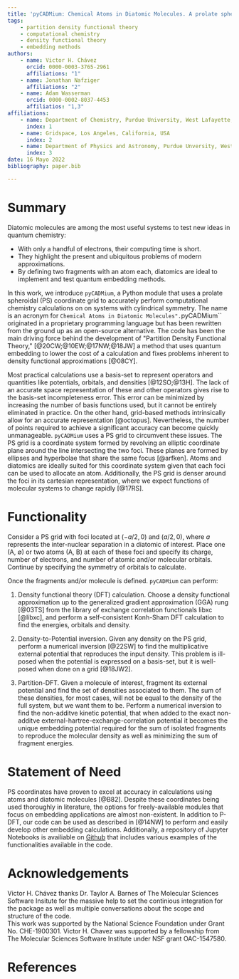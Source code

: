 ```yaml
---
title: 'pyCADMium: Chemical Atoms in Diatomic Molecules. A prolate spheroidal Python module for embedding calculations'  
tags:  
    - partition density functional theory  
    - computational chemistry  
    - density functional theory  
    - embedding methods  
authors:
    - name: Victor H. Chávez
      orcid: 0000-0003-3765-2961    
      affiliations: "1"  
    - name: Jonathan Nafziger    
      affiliations: "2"    
    - name: Adam Wasserman
      orcid: 0000-0002-8037-4453    
      affiliatios: "1,3"
affiliations:  
    - name: Department of Chemistry, Purdue University, West Lafayette, Indiana, USA  
      index: 1  
    - name: Gridspace, Los Angeles, California, USA  
      index: 2  
    - name: Department of Physics and Astronomy, Purdue Unversity, West Lafayette, Indiana, USA  
      index: 3  
date: 16 Mayo 2022  
bibliography: paper.bib  

---
```


# Summary 
Diatomic molecules are among the most useful systems to test new ideas in quantum chemistry:

- With only a handful of electrons, their computing time is short.
- They highlight the present and ubiquitous problems of modern approximations.
- By defining two fragments with an atom each, diatomics are ideal to implement and test quantum embedding methods.

In this work, we introduce ``pyCADMium``, a Python module that uses a prolate spheroidal (PS) coordinate grid to accurately perform computational chemistry calculations on on systems with cylindrical symmetry. The name is an acronym for ``Chemical Atoms in Diatomic Molecules".``pyCADMium`` originated in a proprietary programming language but has been rewritten from the ground up as an open-source alternative. The code has been the main driving force behind the development of "Partition Density Functional Theory," [@20CW;@10EW;@17NW;@18JW] a method that uses quantum embedding to lower the cost of a calculation and fixes problems inherent to density functional approximations [@08CY].  

Most practical calculations use a basis-set to represent operators and quantities like potentials, orbitals, and densities [@12SO;@13H]. The lack of an accurate space representation of these and other operators gives rise to the basis-set incompleteness error. This error can be minimized by increasing the number of basis functions used, but it cannot be entirely eliminated in practice. On the other hand, grid-based methods intrinsically allow for an accurate representation [@octopus]. Nevertheless, the number of points required to achieve a significant accuracy can become quickly unmanageable. ``pyCADMium`` uses a PS grid to circumvent these issues. The PS grid is a coordinate system formed by revolving an elliptic coordinate plane around the line intersecting the two foci. These planes are formed by ellipses and hyperbolae that share the same focus [@arfken]. Atoms and diatomics are ideally suited for this coordinate system given that each foci can be used to allocate an atom. Additionally, the PS grid is denser around the foci in its cartesian representation, where we expect functions of molecular systems to change rapidly [@17RS].  

# Functionality

Consider a PS grid with foci located at $(-a/2,0)$ and $(a/2,0)$, where $a$ represents the inter-nuclear separation in a diatomic of interest. Place one (A, ∅) or two atoms (A, B) at each of these foci and specify its charge, number of electrons, and number of atomic and/or molecular orbitals. Continue by specifying the symmetry of orbitals to calculate.

Once the fragments and/or molecule is defined. ``pyCADMium`` can perform:

1. Density functional theory (DFT) calculation. Choose a density functional approximation up to the generalized gradient approximation (GGA) rung [@03TS] from the library of exchange correlation functionals libxc [@libxc], and perform a self-consistent Konh-Sham DFT calculation to find the energies, orbitals and density.  

2. Density-to-Potential inversion. Given any density on the PS grid, perform a numerical inversion [@22SW] to find the multiplicative external potential that reproduces the input density. This problem is ill-posed when the potential is expressed on a basis-set, but it is well-posed when done on a grid [@18JW2].  

3. Partition-DFT. Given a molecule of interest, fragment its external potential and find the set of densities associated to them. The sum of these densities, for most cases, will not be equal to the density of the full system, but we want them to be. Perform a numerical inversion to find the non-additve kinetic potential, that when added to the exact non-additve external-hartree-exchange-correlation potential it becomes the unique embedding potential required for the sum of isolated fragments to reproduce the molecular density as well as minimizing the sum of fragment energies.  

# Statement of Need

PS coordinates have proven to excel at accuracy in calculations using atoms and diatomic molecules [@B82]. Despite these coordinates being used thoroughly in literature, the options for freely-available modules that focus on embedding applications are almost non-existent. In addition to P-DFT, our code can be used as described in [@14NW] to perform and easily develop other embedding calculations. Additionally, a repository of Jupyter Notebooks is availiable on [Github](https://github.com/wasserman-group/CADMium_examples) that includes various examples of the functionalities available in the code. 

# Acknowledgements

Victor H. Chávez thanks Dr. Taylor A. Barnes of The Molecular Sciences Software Insitute for the massive help to set the continious integration for the package as well as multiple conversations about the scope and structure of the code.  
This work was supported by the National Science Foundation under Grant No. CHE-1900301. Victor H. Chavez was supported by a fellowship from The Molecular Sciences Software Institute under NSF grant OAC-1547580.  

# References

